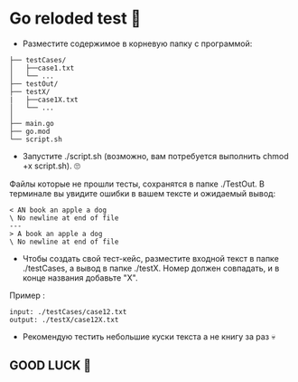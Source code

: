 # Go reloded test 🤯
- Разместите содержимое в корневую папку с программой:
```
├── testCases/
│   ├──case1.txt
│   └── ...
├── testOut/
├── testX/
|   ├──case1X.txt
│   └── ...
│  
├── main.go
├── go.mod
└── script.sh

```
- Запустите ./script.sh (возможно, вам потребуется выполнить chmod +x script.sh). 🙄

Файлы которые не прошли тесты, сохранятся в папке ./TestOut. В терминале вы увидите ошибки в вашем тексте и ожидаемый вывод:
```
< AN book an apple a dog
\ No newline at end of file
---
> A book an apple a dog
\ No newline at end of file
```

- Чтобы создать свой тест-кейс, разместите входной текст в папке ./testCases, а вывод в папке ./testX. Номер должен совпадать, и в конце названия добавьте "X".
 
Пример :
```
input: ./testCases/case12.txt
output: ./testX/case12X.txt
``` 
- Рекомендую тестить небольшие куски текста а не книгу за раз 💀
## GOOD LUCK 💩


